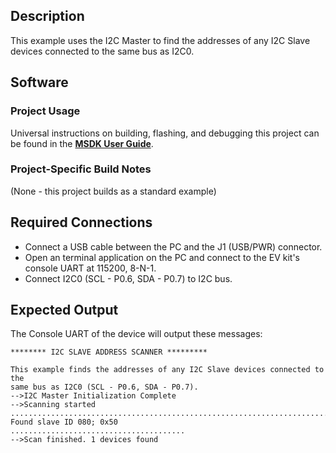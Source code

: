 ## Description
This example uses the I2C Master to find the addresses of any I2C Slave devices connected to the same bus as I2C0.


## Software

### Project Usage

Universal instructions on building, flashing, and debugging this project can be found in the **[MSDK User Guide](https://analogdevicesinc.github.io/msdk/USERGUIDE/)**.

### Project-Specific Build Notes

(None - this project builds as a standard example)

## Required Connections

-   Connect a USB cable between the PC and the J1 (USB/PWR) connector.
-   Open an terminal application on the PC and connect to the EV kit's console UART at 115200, 8-N-1.
-   Connect I2C0 (SCL - P0.6, SDA - P0.7) to I2C bus.

## Expected Output

The Console UART of the device will output these messages:

```
******** I2C SLAVE ADDRESS SCANNER *********

This example finds the addresses of any I2C Slave devices connected to the
same bus as I2C0 (SCL - P0.6, SDA - P0.7).
-->I2C Master Initialization Complete
-->Scanning started
.........................................................................
Found slave ID 080; 0x50
.......................................
-->Scan finished. 1 devices found
```
